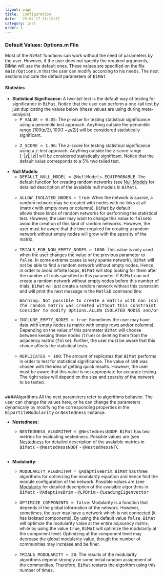 ```yaml
---
layout: page
title:  Configuration
date:   25-02-17 21:12:57
category: inst
order: 1
---
```

 
### Default Values: Options.m File

Most of the <tt>BiMat</tt> functions can work without the need of parameters by the user. However, if the user does
not specify the required arguments, BiMat will use the default ones. These values
are specified on the file <tt>main/Options.m</tt> that the user can modify according to his needs. The next sections indicate
the default parameters of <tt>BiMat</tt>

#### Statistics

* **Statistical Significance:** A two-tail test is the default way of testing for
significance in <tt>BiMat</tt>. Notice that the user can perform a one-tail test by just duplicating 
the values below (these values are using during meta-analysis):
  * <tt>P_VALUE = 0.05</tt>: The $p$-value for testing statistical significance using a percentile test approach.
	Anything outside the percentile range $[100(p/2), 100(1-p/2)]$ will be considered statistically significant.<br><br>
  * <tt>Z_SCORE = 1.96</tt>: The $z$-score for testing statistical significance using a $z$-test approach.
	Anything outside the $z$-score range $[-|z|,|z|]$ will be considered statistically significant. Notice that the default value
	corresponds to a 5% two tailed test.<br><br>
* **Null Models:**
  * <tt>DEFAULT_NULL_MODEL = @NullModels.EQUIPROBABLE</tt>: The default function for creating random
	networks (see [Null Models](/stats/null_models.html "Null Models") for detailed description of the avalaible null models in <tt>BiMat</tt>).<br><br> 
  * <tt>ALLOW_ISOLATED_NODES = true</tt>: When the network is sparse, a random network may be created
	with nodes with no links at all (matrix with empty rows or columns). <tt>BiMat</tt> by default  
	allows these kinds of random networks for performing the statistical test. However, the user may want to 
	change this value to <tt>false</tt>to avoid the creation of this kind of random networks. However, the user must be aware
	that the time required for creating a random network without empty nodes will grow with the sparsity of the matrix.<br><br>
  * <tt>TRIALS_FOR_NON_EMPTY_NODES = 1000</tt>: This value is only used when the user changes
	the value of the previous parameter to <tt>false</tt>. In some extreme cases (a very sparse network),
	<tt>BiMat</tt> will not be able to find a random network without empty nodes. Hence, in order to avoid infinite
	loops, <tt>BiMat</tt> will stop looking for them after the number of trials specified in this parameter. 
	If <tt>BiMat</tt> can not create a random network without empty nodes before this number of trials, <tt>BiMat</tt>
	will just create a random network without this constraint and will print the next message in 
	the <tt>Matlab</tt> command line:
	<pre class="codeoutput">
	Warning: Not possible to create a matrix with non isolated nodes.
	The random matrix was created without this constraint instead.
	Consider to modify Options.ALLOW_ISOLATED_NODES and/or Options.INCLUDE_EMPTY_NODES
	</pre>
  * <tt>INCLUDE_EMPTY_NODES = true</tt>: Sometimes the user may have data with empty nodes (a matrix
	with empty rows and/or columns). Depending on the value of this parameter <tt>BiMat</tt> will choose 
	between keeping these nodes (<tt>true</tt>)  or deleting them from the adjacency matrix (<tt>false</tt>).
	Further, the user must be aware that this choice affects the statistical tests.<br><br>
  * <tt>REPLICATES = 100</tt>: The amount of replicates that <tt>BiMat</tt> performs in order to test
	for statistical significance. The value of <tt>100</tt> was chosen with the idea of getting quick
	results. However, the user must be aware that this value is not appropriate for accurate
	testing. The right value will depend on the size and sparsity of the network to be tested.<br><br>

####Algorithms
All the next parameters refer to algorithms behavior. The user
can change the values here, or he can change the parameters dynamically by modifying the corresponding
properties in the <tt>BipartiteModularity</tt> or <tt>Nestedness</tt> instance.

* **Nestedness:**
  * <tt>NESTEDNESS_ALGORITHM = @NestednessNODF</tt>: <tt>BiMat</tt> has two metrics for evaluating
	nestedness. Possible values are (see [Nestedness](/BiMat/alg/nestedness.html "Nestedness")
	for detailed description of the avalaible metrics in <tt>BiMat</tt>):
        - <tt>@NestednessNODF</tt>
        - <tt>@NestednessNTC</tt> <br><br>

* **Modularity:**
  * <tt>MODULARITY_ALGORITHM = @AdaptiveBrim</tt>: <tt>BiMat</tt> has three algorithms
	for optimizing the modularity equation and hence find the module configuration of the network.
	 Possible values are 
	(see [Modularity](/BiMat/alg/modularity.html "Modularity") for detailed description of the avalaible algorithms in <tt>BiMat</tt>):
        -  <tt>@AdaptiveBrim</tt>
        -  <tt>@LPBrim</tt>
        -  <tt>@LeadingEigenvector</tt> <br><br> 
  * <tt>OPTIMIZE_COMPONENTS = false</tt>: Modularity is a function that depends in the global information
	of the network. However, sometimes, the user may have a network which is not connected (it has
	isolated components). By using the default value <tt>false</tt>, <tt>BiMat</tt> will optimize the modularity
	value at the entire adjacency matrix, while by using the value <tt>true</tt>, <tt>BiMat</tt> will optimize
	the modularity at the component level. Optimizing at the component level may decrease the 
	global modularity value, though the number of communities may increase and be finer.<br><br>
  * <tt>TRIALS_MODULARITY = 20</tt>: The results of the modularity algorithms depend strongly
	on some initial random assignment of the communities. Therefore, <tt>BiMat</tt> restarts the algorithm using this number of times.
        


